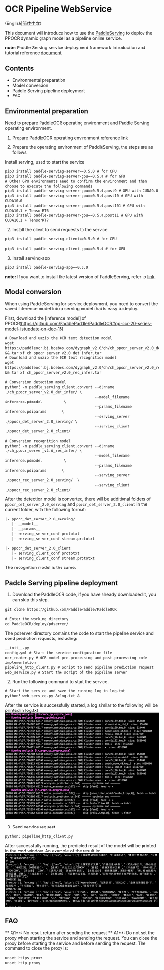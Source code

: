 # OCR Pipeline WebService

(English|[简体中文](./README_CN.md))

This document will introduce how to use the [PaddleServing](https://github.com/PaddlePaddle/Serving/blob/develop/README_CN.md) to deploy the PPOCR dynamic graph model as a pipeline online service.

**note**: Paddle Serving service deployment framework introduction and tutorial reference [document](https://aistudio.baidu.com/aistudio/projectdetail/1550674).


## Contents
- Environmental preparation
- Model conversion
- Paddle Serving pipeline deployment
- FAQ

## Environmental preparation

Need to prepare PaddleOCR operating environment and Paddle Serving operating environment.

1. Prepare PaddleOCR operating environment reference [link](../../doc/doc_ch/installation.md)

2. Prepare the operating environment of PaddleServing, the steps are as follows

Install serving, used to start the service
```
pip3 install paddle-serving-server==0.5.0 # for CPU
pip3 install paddle-serving-server-gpu==0.5.0 # for GPU
# Other GPU environments need to confirm the environment and then choose to execute the following commands
pip3 install paddle-serving-server-gpu==0.5.0.post9 # GPU with CUDA9.0
pip3 install paddle-serving-server-gpu==0.5.0.post10 # GPU with CUDA10.0
pip3 install paddle-serving-server-gpu==0.5.0.post101 # GPU with CUDA10.1 + TensorRT6
pip3 install paddle-serving-server-gpu==0.5.0.post11 # GPU with CUDA10.1 + TensorRT7
```

2. Install the client to send requests to the service
```
pip3 install paddle-serving-client==0.5.0 # for CPU

pip3 install paddle-serving-client-gpu==0.5.0 # for GPU
```

3. Install serving-app
```
pip3 install paddle-serving-app==0.3.0
```

**note:** If you want to install the latest version of PaddleServing, refer to [link](https://github.com/PaddlePaddle/Serving/blob/develop/doc/LATEST_PACKAGES.md).


## Model conversion
When using PaddleServing for service deployment, you need to convert the saved inference model into a serving model that is easy to deploy.

First, download the [inference model] of PPOCR(https://github.com/PaddlePaddle/PaddleOCR#pp-ocr-20-series-model-listupdate-on-dec-15)
```
# Download and unzip the OCR text detection model
wget https://paddleocr.bj.bcebos.com/dygraph_v2.0/ch/ch_ppocr_server_v2.0_det_infer.tar && tar xf ch_ppocr_server_v2.0_det_infer.tar
# Download and unzip the OCR text recognition model
wget https://paddleocr.bj.bcebos.com/dygraph_v2.0/ch/ch_ppocr_server_v2.0_rec_infer.tar && tar xf ch_ppocr_server_v2.0_rec_infer.tar

# Conversion detection model
python3 -m paddle_serving_client.convert --dirname ./ch_ppocr_server_v2.0_det_infer/ \
                                         --model_filename inference.pdmodel          \
                                         --params_filename inference.pdiparams       \
                                         --serving_server ./ppocr_det_server_2.0_serving/ \
                                         --serving_client ./ppocr_det_server_2.0_client/

# Conversion recognition model
python3 -m paddle_serving_client.convert --dirname ./ch_ppocr_server_v2.0_rec_infer/ \
                                         --model_filename inference.pdmodel          \
                                         --params_filename inference.pdiparams       \
                                         --serving_server ./ppocr_rec_server_2.0_serving/  \
                                         --serving_client ./ppocr_rec_server_2.0_client/

```

After the detection model is converted, there will be additional folders of `ppocr_det_server_2.0_serving` and `ppocr_det_server_2.0_client` in the current folder, with the following format:
```
|- ppocr_det_server_2.0_serving/
   |- __model__
   |- __params__
   |- serving_server_conf.prototxt
   |- serving_server_conf.stream.prototxt

|- ppocr_det_server_2.0_client
   |- serving_client_conf.prototxt
   |- serving_client_conf.stream.prototxt

```
The recognition model is the same.

## Paddle Serving pipeline deployment

1. Download the PaddleOCR code, if you have already downloaded it, you can skip this step.
```
git clone https://github.com/PaddlePaddle/PaddleOCR

# Enter the working directory  
cd PaddleOCR/deploy/pdserver/
```

The pdserver directory contains the code to start the pipeline service and send prediction requests, including:
```
__init__.py
config.yml # Start the service configuration file
ocr_reader.py # OCR model pre-processing and post-processing code implementation
pipeline_http_client.py # Script to send pipeline prediction request
web_service.py # Start the script of the pipeline server
```

2. Run the following command to start the service.
```
# Start the service and save the running log in log.txt
python3 web_service.py &>log.txt &
```
After the service is successfully started, a log similar to the following will be printed in log.txt
![](./imgs/start_server.png)


3. Send service request
```
python3 pipeline_http_client.py
```
After successfully running, the predicted result of the model will be printed in the cmd window. An example of the result is:
![](./imgs/results.png)  


## FAQ
** Q1**: No result return after sending the request
** A1**: Do not set the proxy when starting the service and sending the request. You can close the proxy before starting the service and before sending the request. The command to close the proxy is:
```
unset https_proxy
unset http_proxy
```  
